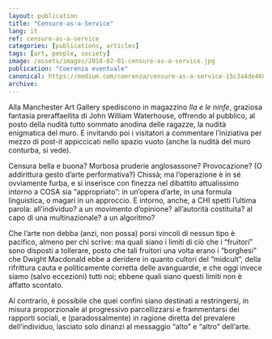 ```yaml
---
layout: publication
title: "Censure-as-a-Service"
lang: it
ref: censure-as-a-service
categories: [publications, articles]
tags: [art, people, society]
image: /assets/images/2018-02-01-censure-as-a-service.jpg
publication: "Coerenza eventuale"
canonical: https://medium.com/coerenza/censure-as-a-service-15c3a4de4685
archive:
---
```


Alla Manchester Art Gallery spediscono in magazzino *Ila e le ninfe*, graziosa fantasia preraffaellita di John William Waterhouse, offrendo al pubblico, al posto della nudità tutto sommato anodina delle ragazze, la nudità enigmatica del muro. E invitando poi i visitatori a commentare l’iniziativa per mezzo di post-it appiccicati nello spazio vuoto (anche la nudità del muro conturba, si vede).

Censura bella e buona? Morbosa pruderie anglosassone? Provocazione? (O addirittura gesto d’arte performativa?) Chissà; ma l’operazione è in sé ovviamente furba, e si inserisce con finezza nel dibattito attualissimo intorno a COSA sia “appropriato”: in un’opera d’arte, in una formula linguistica, o magari in un approccio. E intorno, anche, a CHI spetti l’ultima parola: all’individuo? a un movimento d’opinione? all’autorità costituita? al capo di una multinazionale? a un algoritmo?

Che l’arte non debba (anzi, non possa) porsi vincoli di nessun tipo è pacifico, almeno per chi scrive: ma quali siano i limiti di ciò che i “fruitori” sono disposti a tollerare, posto che tali fruitori una volta erano i “borghesi” che Dwight Macdonald ebbe a deridere in quanto cultori del “midcult”, della rifrittura cauta e politicamente corretta delle avanguardie, e che oggi invece siamo (salvo eccezioni) tutti noi; ebbene quali siano questi limiti non è affatto scontato.

Al contrario, è possibile che quei confini siano destinati a restringersi, in misura proporzionale al progressivo parcellizzarsi e frammentarsi dei rapporti sociali, e (paradossalmente) in ragione diretta del prevalere dell’individuo, lasciato solo dinanzi al messaggio “alto” e “altro” dell’arte.
